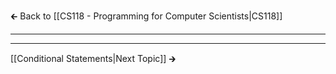 🡰 Back to [[CS118 - Programming for Computer Scientists|CS118]] 
- - - 

- - - 
[[Conditional Statements|Next Topic]] 🡲